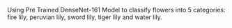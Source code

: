 Using Pre Trained DenseNet-161 Model to classify flowers into 5 categories: fire lily, peruvian lily, sword lily, tiger lily and water lily.
